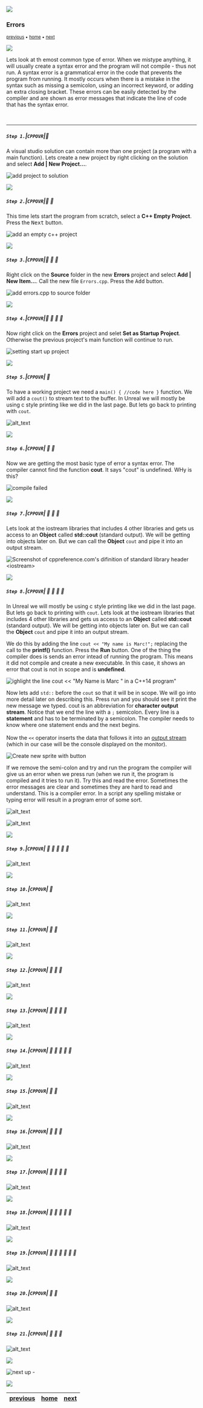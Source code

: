 ![](../images/line3.png)

### Errors

<sub>[previous](../hello-world/README.md#user-content-hello-world) • [home](../README.md#user-content-ue5-cpp-overview) • [next](../)</sub>

![](../images/line3.png)

Lets look at th emost common type of error.  When we mistype anything, it will usually create a syntax error and the program will not compile - thus not run. A syntax error is a grammatical error in the code that prevents the program from running. It mostly occurs when there is a mistake in the syntax such as missing a semicolon, using an incorrect keyword, or adding an extra closing bracket. These errors can be easily detected by the compiler and are shown as error messages that indicate the line of code that has the syntax error.

<br>

---

##### `Step 1.`\|`CPPOVR`|:small_blue_diamond:

A visual studio solution can contain more than one project (a program with a main function). Lets create a new project by right clicking on the solution and select **Add | New Project...**.

![add project to solution](images/newProject.png)

![](../images/line2.png)

##### `Step 2.`\|`CPPOVR`|:small_blue_diamond: :small_blue_diamond: 

This time lets start the program from scratch, select a **C++ Empty Project**.  Press the <kbd>Next</kbd> button.

![add an empty c++ project](images/AddEmptyProject.png)

![](../images/line2.png)

##### `Step 3.`\|`CPPOVR`|:small_blue_diamond: :small_blue_diamond: :small_blue_diamond:

Right click on the **Source** folder in the new **Errors** project and select **Add | New Item...**.  Call the new file `Errors.cpp`.  Press the <kbd>Add</kbd> button.

![add errors.cpp to source folder](images/addErrorscpp.png)

![](../images/line2.png)

##### `Step 4.`\|`CPPOVR`|:small_blue_diamond: :small_blue_diamond: :small_blue_diamond: :small_blue_diamond:

Now right click on the **Errors** project and selet **Set as Startup Project**.  Otherwise the previous project's main function will continue to run.

![setting start up project](images/setStartupProject.png)

![](../images/line2.png)

##### `Step 5.`\|`CPPOVR`| :small_orange_diamond:
To have a working project we need a `main() { //code here }` function.  We will add a `cout()` to stream text to the buffer. In Unreal we will mostly be using c style printing like we did in the last page.  But lets go back to printing with `cout`. 

![alt_text](images/mainFunction.png)

![](../images/line2.png)

##### `Step 6.`\|`CPPOVR`| :small_orange_diamond: :small_blue_diamond:

Now we are getting the most basic type of error a syntax error.  The compiler cannot find the function **cout**.  It says "cout" is undefined.  WHy is this?

![compile failed](images/compileFailure.png)

![](../images/line2.png)

##### `Step 7.`\|`CPPOVR`| :small_orange_diamond: :small_blue_diamond: :small_blue_diamond:

Lets look at the iostream libraries that includes 4 other libraries and gets us access to an **Object** called **std::cout** (standard output). We will be getting into objects later on. But we can call the **Object** `cout` and pipe it into an output stream.

![Screenshot of cppreference.com's difinition of standard library header \<iostream\>](images/iostreamdefinition.jpg)


![](../images/line2.png)

##### `Step 8.`\|`CPPOVR`| :small_orange_diamond: :small_blue_diamond: :small_blue_diamond: :small_blue_diamond:


In Unreal we will mostly be using c style printing like we did in the last page.  But lets go back to printing with `cout`. Lets look at the iostream libraries that includes 4 other libraries and gets us access to an **Object** called **std::cout** (standard output). We will be getting into objects later on. But we can call the **Object** `cout` and pipe it into an output stream.



We do this by adding the line `cout << "My name is Marc!";` replacing the call to the **printf()** function.  Press the **Run** button.  One of the thing the compiler does is sends an error intead of running the program. This means it did not compile and create a new executable.  In this case, it shows an error that cout is not in scope and is **undefined**.

![ighlight the line cout <<  &quot;My Name is Marc &quot; in a C++14 program"](images/FirstCout.jpg)

Now lets add `std::` before the `cout` so that it will be in scope.  We will go into more detail later on describing this.  Press run and you should see it print the new message we typed. cout is an abbreviation for **character output stream**. Notice that we end the line with a `;` semicolon. Every line is a **statement** and has to be terminated by a semicolon. The compiler needs to know where one statement ends and the next begins.<br><br>Now the `<<` operator inserts the data that follows it into an [output stream](http://www.cplusplus.com/doc/tutorial/basic_io/) (which in our case will be the console displayed on the monitor).

![Create new sprite with button](images/stdcoutfix.jpg)

If we remove the semi-colon and try and run the program the compiler will give us an error when we press run (when we run it, the program is compiled and it tries to run it).  Try this and read the error.  Sometimes the error messages are clear and sometimes they are hard to read and understand. This is a compiler error.  In a script any spelling mistake or typing error will result in a program error of some sort.

![alt_text](images/NoSemicolonError.jpg)

![alt_text](images/.png)

![](../images/line2.png)

##### `Step 9.`\|`CPPOVR`| :small_orange_diamond: :small_blue_diamond: :small_blue_diamond: :small_blue_diamond: :small_blue_diamond:

![alt_text](images/.png)

![](../images/line2.png)

##### `Step 10.`\|`CPPOVR`| :large_blue_diamond:

![alt_text](images/.png)

![](../images/line2.png)

##### `Step 11.`\|`CPPOVR`| :large_blue_diamond: :small_blue_diamond: 

![alt_text](images/.png)

![](../images/line2.png)

##### `Step 12.`\|`CPPOVR`| :large_blue_diamond: :small_blue_diamond: :small_blue_diamond: 

![alt_text](images/.png)

![](../images/line2.png)

##### `Step 13.`\|`CPPOVR`| :large_blue_diamond: :small_blue_diamond: :small_blue_diamond:  :small_blue_diamond: 

![alt_text](images/.png)

![](../images/line2.png)

##### `Step 14.`\|`CPPOVR`| :large_blue_diamond: :small_blue_diamond: :small_blue_diamond: :small_blue_diamond:  :small_blue_diamond: 

![alt_text](images/.png)

![](../images/line2.png)

##### `Step 15.`\|`CPPOVR`| :large_blue_diamond: :small_orange_diamond: 

![alt_text](images/.png)

![](../images/line2.png)

##### `Step 16.`\|`CPPOVR`| :large_blue_diamond: :small_orange_diamond:   :small_blue_diamond: 

![alt_text](images/.png)

![](../images/line2.png)

##### `Step 17.`\|`CPPOVR`| :large_blue_diamond: :small_orange_diamond: :small_blue_diamond: :small_blue_diamond:

![alt_text](images/.png)

![](../images/line2.png)

##### `Step 18.`\|`CPPOVR`| :large_blue_diamond: :small_orange_diamond: :small_blue_diamond: :small_blue_diamond: :small_blue_diamond:

![alt_text](images/.png)

![](../images/line2.png)

##### `Step 19.`\|`CPPOVR`| :large_blue_diamond: :small_orange_diamond: :small_blue_diamond: :small_blue_diamond: :small_blue_diamond: :small_blue_diamond:

![alt_text](images/.png)

![](../images/line2.png)

##### `Step 20.`\|`CPPOVR`| :large_blue_diamond: :large_blue_diamond:

![alt_text](images/.png)

![](../images/line2.png)

##### `Step 21.`\|`CPPOVR`| :large_blue_diamond: :large_blue_diamond: :small_blue_diamond:

![alt_text](images/.png)

![](../images/line.png)

<!-- <img src="https://via.placeholder.com/1000x100/45D7CA/000000/?text=Next Up - ADD NEXT PAGE"> -->

![next up - ](images/banner.png)

![](../images/line.png)

| [previous](../hello-world/README.md#user-content-hello-world)| [home](../README.md#user-content-ue5-cpp-overview) | [next](../)|
|---|---|---|
